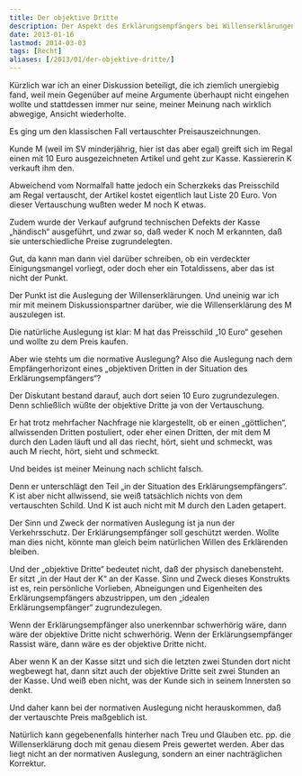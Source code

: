 ```yaml
---
title: Der objektive Dritte
description: Der Aspekt des Erklärungsempfängers bei Willenserklärungen
date: 2013-01-16
lastmod: 2014-03-03
tags: [Recht]
aliases: [/2013/01/der-objektive-dritte/]
---
```

Kürzlich war ich an einer Diskussion beteiligt, die ich ziemlich unergiebig fand, weil mein Gegenüber auf meine Argumente überhaupt nicht eingehen wollte und stattdessen immer nur seine, meiner Meinung nach wirklich abwegige, Ansicht wiederholte.

Es ging um den klassischen Fall vertauschter Preisauszeichnungen.

Kunde M (weil im SV minderjährig, hier ist das aber egal) greift sich im Regal einen mit 10 Euro ausgezeichneten Artikel und geht zur Kasse. Kassiererin K verkauft ihm den.

Abweichend vom Normalfall hatte jedoch ein Scherzkeks das Preisschild am Regal vertauscht, der Artikel kostet eigentlich laut Liste 20 Euro. Von dieser Vertauschung wußten weder M noch K etwas.

Zudem wurde der Verkauf aufgrund technischen Defekts der Kasse „händisch“ ausgeführt, und zwar so, daß weder K noch M erkannten, daß sie unterschiedliche Preise zugrundelegten.

Gut, da kann man dann viel darüber schreiben, ob ein verdeckter Einigungsmangel vorliegt, oder doch eher ein Totaldissens, aber das ist nicht der Punkt.

Der Punkt ist die Auslegung der Willenserklärungen. Und uneinig war ich mir mit meinem Diskussionspartner darüber, wie die Willenserklärung des M auszulegen ist.

Die natürliche Auslegung ist klar: M hat das Preisschild „10 Euro“ gesehen und wollte zu dem Preis kaufen.

Aber wie stehts um die normative Auslegung? Also die Auslegung nach dem Empfängerhorizont eines „objektiven Dritten in der Situation des Erklärungsempfängers“?

Der Diskutant bestand darauf, auch dort seien 10 Euro zugrundezulegen. Denn schließlich wüßte der objektive Dritte ja von der Vertauschung.

Er hat trotz mehrfacher Nachfrage nie klargestellt, ob er einen „göttlichen“, allwissenden Dritten postuliert, oder eher einen Dritten, der mit dem M durch den Laden läuft und all das riecht, hört, sieht und schmeckt, was auch M riecht, hört, sieht und schmeckt.

Und beides ist meiner Meinung nach schlicht falsch.

Denn er unterschlägt den Teil „in der Situation des Erklärungsempfängers“. K ist aber nicht allwissend, sie weiß tatsächlich nichts von dem vertauschten Schild. Und K ist auch nicht mit M durch den Laden getapert.

Der Sinn und Zweck der normativen Auslegung ist ja nun der Verkehrsschutz. Der Erklärungsempfänger soll geschützt werden. Wollte man dies nicht, könnte man gleich beim natürlichen Willen des Erklärenden bleiben.

Und der „objektive Dritte“ bedeutet nicht, daß der physisch danebensteht. Er sitzt „in der Haut der K“ an der Kasse. Sinn und Zweck dieses Konstrukts ist es, rein persönliche Vorlieben, Abneigungen und Eigenheiten des Erklärungsempfängers abzustrippen, um den „idealen Erklärungsempfänger“ zugrundezulegen.

Wenn der Erklärungsempfänger also unerkennbar schwerhörig wäre, dann wäre der objektive Dritte nicht schwerhörig. Wenn der Erklärungsempfänger Rassist wäre, dann wäre es der objektive Dritte nicht.

Aber wenn K an der Kasse sitzt und sich die letzten zwei Stunden dort nicht wegbewegt hat, dann sitzt auch der objektive Dritte seit zwei Stunden an der Kasse. Und weiß eben nicht, was der Kunde sich in seinem Innersten so denkt.

Und daher kann bei der normativen Auslegung nicht herauskommen, daß der vertauschte Preis maßgeblich ist.

Natürlich kann gegebenenfalls hinterher nach Treu und Glauben etc. pp. die Willenserklärung doch mit genau diesem Preis gewertet werden. Aber das liegt nicht an der normativen Auslegung, sondern an einer nachträglichen Korrektur.